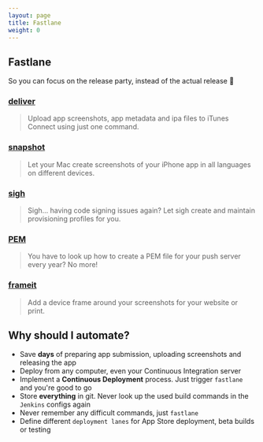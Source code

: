 ```yaml
---
layout: page
title: Fastlane
weight: 0
---
```


Fastlane
--------
So you can focus on the release party, instead of the actual release 🎉

### [deliver](https://github.com/KrauseFx/deliver)
> Upload app screenshots, app metadata and ipa files to iTunes Connect using just one command.

### [snapshot](https://github.com/KrauseFx/snapshot)
> Let your Mac create screenshots of your iPhone app in all languages on different devices.

### [sigh](https://github.com/KrauseFx/sigh)
> Sigh... having code signing issues again? Let sigh create and maintain provisioning profiles for you.

### [PEM](https://github.com/KrauseFx/frameit)
> You have to look up how to create a PEM file for your push server every year? No more!

### [frameit](https://github.com/KrauseFx/frameit)
> Add a device frame around your screenshots for your website or print.


Why should I automate?
----------------------

- Save **days** of preparing app submission, uploading screenshots and releasing the app
- Deploy from any computer, even your Continuous Integration server
- Implement a **Continuous Deployment** process. Just trigger ```fastlane``` and you're good to go
- Store **everything** in git. Never look up the used build commands in the ```Jenkins``` configs again
- Never remember any difficult commands, just ```fastlane```
- Define different ```deployment lanes``` for App Store deployment, beta builds or testing